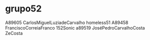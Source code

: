 # grupo52
 A89605 CarlosMiguelLuziadeCarvalho homeless51
 A89458 FranciscoCorreiaFranco 152Sonic
 a89519 JoséPedroCarvalhoCosta ZeCosta
